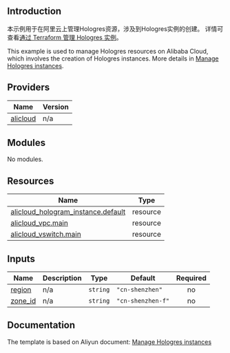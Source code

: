 ## Introduction

<!-- DOCS_DESCRIPTION_CN -->
本示例用于在阿里云上管理Hologres资源，涉及到Hologres实例的创建。
详情可查看[通过 Terraform 管理 Hologres 实例](https://help.aliyun.com/zh/hologres/user-guide/use-terraform-to-manage-hologres-instances)。
<!-- DOCS_DESCRIPTION_CN -->

<!-- DOCS_DESCRIPTION_EN -->
This example is used to manage Hologres resources on Alibaba Cloud, which involves the creation of Hologres instances.
More details in [Manage Hologres instances](https://help.aliyun.com/zh/hologres/user-guide/use-terraform-to-manage-hologres-instances).
<!-- DOCS_DESCRIPTION_EN -->

<!-- BEGIN_TF_DOCS -->
## Providers

| Name | Version |
|------|---------|
| <a name="provider_alicloud"></a> [alicloud](#provider\_alicloud) | n/a |

## Modules

No modules.

## Resources

| Name | Type |
|------|------|
| [alicloud_hologram_instance.default](https://registry.terraform.io/providers/aliyun/alicloud/latest/docs/resources/hologram_instance) | resource |
| [alicloud_vpc.main](https://registry.terraform.io/providers/aliyun/alicloud/latest/docs/resources/vpc) | resource |
| [alicloud_vswitch.main](https://registry.terraform.io/providers/aliyun/alicloud/latest/docs/resources/vswitch) | resource |

## Inputs

| Name | Description | Type | Default | Required |
|------|-------------|------|---------|:--------:|
| <a name="input_region"></a> [region](#input\_region) | n/a | `string` | `"cn-shenzhen"` | no |
| <a name="input_zone_id"></a> [zone\_id](#input\_zone\_id) | n/a | `string` | `"cn-shenzhen-f"` | no |
<!-- END_TF_DOCS -->

## Documentation
<!-- docs-link --> 

The template is based on Aliyun document: [Manage Hologres instances](https://help.aliyun.com/zh/hologres/user-guide/use-terraform-to-manage-hologres-instances) 

<!-- docs-link --> 
